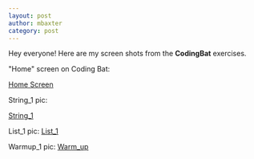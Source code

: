 ```yaml
---
layout: post
author: mbaxter
category: post
---
```

Hey everyone! Here are my screen shots from the <b>CodingBat</b> exercises.

"Home" screen on Coding Bat:

[Home Screen](https://plus.google.com/u/0/photos/111805292479048821920/albums/5924770225077941409/5924770236173281458?pid=5924770236173281458&oid=111805292479048821920)

String_1 pic:

[String_1](https://plus.google.com/u/0/photos/111805292479048821920/albums/5924770225077941409/5924770404206720786?pid=5924770404206720786&oid=111805292479048821920)

List_1 pic:
[List_1](https://plus.google.com/u/0/photos/111805292479048821920/albums/5924770225077941409/5924770284989842370?pid=5924770284989842370&oid=111805292479048821920)

Warmup_1 pic:
[Warm_up](https://plus.google.com/u/0/photos/111805292479048821920/albums/5924770225077941409/5924770358861333106?pid=5924770358861333106&oid=111805292479048821920)
